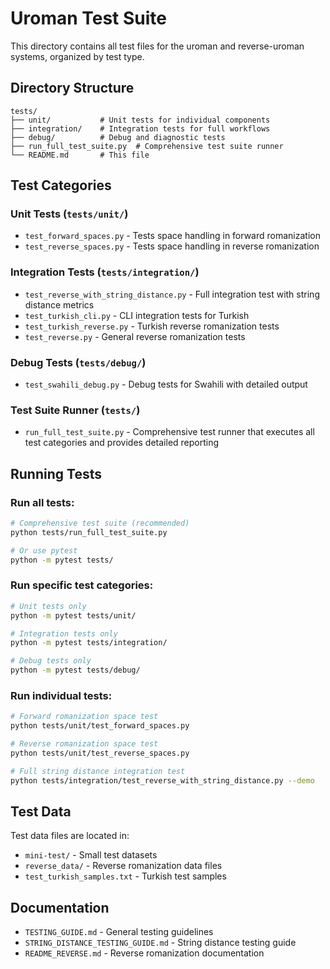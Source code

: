 # Uroman Test Suite

This directory contains all test files for the uroman and reverse-uroman systems, organized by test type.

## Directory Structure

```
tests/
├── unit/           # Unit tests for individual components
├── integration/    # Integration tests for full workflows
├── debug/          # Debug and diagnostic tests
├── run_full_test_suite.py  # Comprehensive test suite runner
└── README.md       # This file
```

## Test Categories

### Unit Tests (`tests/unit/`)

- `test_forward_spaces.py` - Tests space handling in forward romanization
- `test_reverse_spaces.py` - Tests space handling in reverse romanization

### Integration Tests (`tests/integration/`)

- `test_reverse_with_string_distance.py` - Full integration test with string distance metrics
- `test_turkish_cli.py` - CLI integration tests for Turkish
- `test_turkish_reverse.py` - Turkish reverse romanization tests
- `test_reverse.py` - General reverse romanization tests

### Debug Tests (`tests/debug/`)

- `test_swahili_debug.py` - Debug tests for Swahili with detailed output

### Test Suite Runner (`tests/`)

- `run_full_test_suite.py` - Comprehensive test runner that executes all test categories and provides detailed reporting

## Running Tests

### Run all tests:

```bash
# Comprehensive test suite (recommended)
python tests/run_full_test_suite.py

# Or use pytest
python -m pytest tests/
```

### Run specific test categories:

```bash
# Unit tests only
python -m pytest tests/unit/

# Integration tests only
python -m pytest tests/integration/

# Debug tests only
python -m pytest tests/debug/
```

### Run individual tests:

```bash
# Forward romanization space test
python tests/unit/test_forward_spaces.py

# Reverse romanization space test
python tests/unit/test_reverse_spaces.py

# Full string distance integration test
python tests/integration/test_reverse_with_string_distance.py --demo
```

## Test Data

Test data files are located in:

- `mini-test/` - Small test datasets
- `reverse_data/` - Reverse romanization data files
- `test_turkish_samples.txt` - Turkish test samples

## Documentation

- `TESTING_GUIDE.md` - General testing guidelines
- `STRING_DISTANCE_TESTING_GUIDE.md` - String distance testing guide
- `README_REVERSE.md` - Reverse romanization documentation

